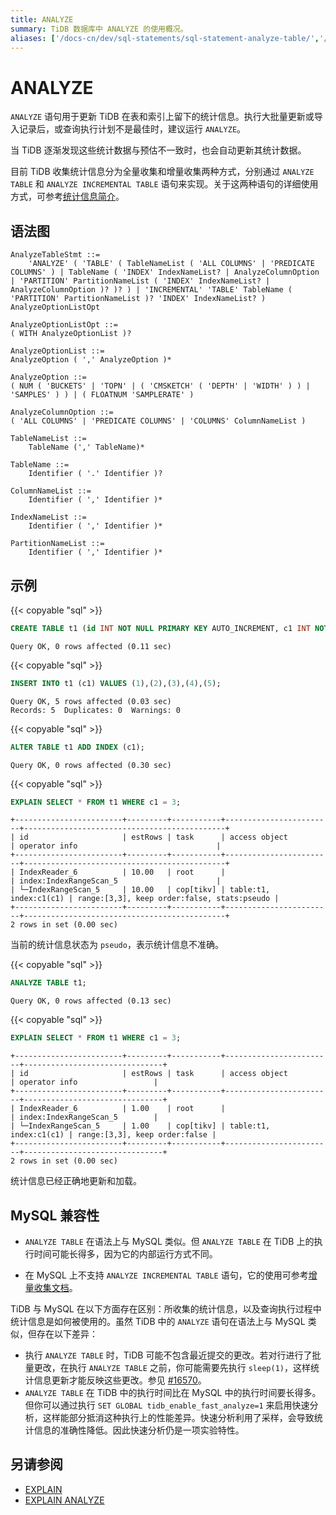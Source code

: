 ```yaml
---
title: ANALYZE
summary: TiDB 数据库中 ANALYZE 的使用概况。
aliases: ['/docs-cn/dev/sql-statements/sql-statement-analyze-table/','/docs-cn/dev/reference/sql/statements/analyze-table/']
---
```


# ANALYZE

`ANALYZE` 语句用于更新 TiDB 在表和索引上留下的统计信息。执行大批量更新或导入记录后，或查询执行计划不是最佳时，建议运行 `ANALYZE`。

当 TiDB 逐渐发现这些统计数据与预估不一致时，也会自动更新其统计数据。

目前 TiDB 收集统计信息分为全量收集和增量收集两种方式，分别通过 `ANALYZE TABLE` 和 `ANALYZE INCREMENTAL TABLE` 语句来实现。关于这两种语句的详细使用方式，可参考[统计信息简介](/statistics.md)。

## 语法图

```ebnf+diagram
AnalyzeTableStmt ::=
    'ANALYZE' ( 'TABLE' ( TableNameList ( 'ALL COLUMNS' | 'PREDICATE COLUMNS' ) | TableName ( 'INDEX' IndexNameList? | AnalyzeColumnOption | 'PARTITION' PartitionNameList ( 'INDEX' IndexNameList? | AnalyzeColumnOption )? )? ) | 'INCREMENTAL' 'TABLE' TableName ( 'PARTITION' PartitionNameList )? 'INDEX' IndexNameList? ) AnalyzeOptionListOpt

AnalyzeOptionListOpt ::=
( WITH AnalyzeOptionList )?

AnalyzeOptionList ::=
AnalyzeOption ( ',' AnalyzeOption )*

AnalyzeOption ::=
( NUM ( 'BUCKETS' | 'TOPN' | ( 'CMSKETCH' ( 'DEPTH' | 'WIDTH' ) ) | 'SAMPLES' ) ) | ( FLOATNUM 'SAMPLERATE' )

AnalyzeColumnOption ::=
( 'ALL COLUMNS' | 'PREDICATE COLUMNS' | 'COLUMNS' ColumnNameList )

TableNameList ::=
    TableName (',' TableName)*

TableName ::=
    Identifier ( '.' Identifier )?

ColumnNameList ::=
    Identifier ( ',' Identifier )*

IndexNameList ::=
    Identifier ( ',' Identifier )*

PartitionNameList ::=
    Identifier ( ',' Identifier )*
```

## 示例

{{< copyable "sql" >}}

```sql
CREATE TABLE t1 (id INT NOT NULL PRIMARY KEY AUTO_INCREMENT, c1 INT NOT NULL);
```

```
Query OK, 0 rows affected (0.11 sec)
```

{{< copyable "sql" >}}

```sql
INSERT INTO t1 (c1) VALUES (1),(2),(3),(4),(5);
```

```
Query OK, 5 rows affected (0.03 sec)
Records: 5  Duplicates: 0  Warnings: 0
```

{{< copyable "sql" >}}

```sql
ALTER TABLE t1 ADD INDEX (c1);
```

```
Query OK, 0 rows affected (0.30 sec)
```

{{< copyable "sql" >}}

```sql
EXPLAIN SELECT * FROM t1 WHERE c1 = 3;
```

```
+------------------------+---------+-----------+------------------------+---------------------------------------------+
| id                     | estRows | task      | access object          | operator info                               |
+------------------------+---------+-----------+------------------------+---------------------------------------------+
| IndexReader_6          | 10.00   | root      |                        | index:IndexRangeScan_5                      |
| └─IndexRangeScan_5     | 10.00   | cop[tikv] | table:t1, index:c1(c1) | range:[3,3], keep order:false, stats:pseudo |
+------------------------+---------+-----------+------------------------+---------------------------------------------+
2 rows in set (0.00 sec)
```

当前的统计信息状态为 `pseudo`，表示统计信息不准确。

{{< copyable "sql" >}}

```sql
ANALYZE TABLE t1;
```

```
Query OK, 0 rows affected (0.13 sec)
```

{{< copyable "sql" >}}

```sql
EXPLAIN SELECT * FROM t1 WHERE c1 = 3;
```

```
+------------------------+---------+-----------+------------------------+-------------------------------+
| id                     | estRows | task      | access object          | operator info                 |
+------------------------+---------+-----------+------------------------+-------------------------------+
| IndexReader_6          | 1.00    | root      |                        | index:IndexRangeScan_5        |
| └─IndexRangeScan_5     | 1.00    | cop[tikv] | table:t1, index:c1(c1) | range:[3,3], keep order:false |
+------------------------+---------+-----------+------------------------+-------------------------------+
2 rows in set (0.00 sec)
```

统计信息已经正确地更新和加载。

## MySQL 兼容性

* `ANALYZE TABLE` 在语法上与 MySQL 类似。但 `ANALYZE TABLE` 在 TiDB 上的执行时间可能长得多，因为它的内部运行方式不同。

* 在 MySQL 上不支持 `ANALYZE INCREMENTAL TABLE` 语句，它的使用可参考[增量收集文档](/statistics.md#增量收集)。

TiDB 与 MySQL 在以下方面存在区别：所收集的统计信息，以及查询执行过程中统计信息是如何被使用的。虽然 TiDB 中的 `ANALYZE` 语句在语法上与 MySQL 类似，但存在以下差异：

+ 执行 `ANALYZE TABLE` 时，TiDB 可能不包含最近提交的更改。若对行进行了批量更改，在执行 `ANALYZE TABLE` 之前，你可能需要先执行 `sleep(1)`，这样统计信息更新才能反映这些更改。参见 [#16570](https://github.com/pingcap/tidb/issues/16570)。
+ `ANALYZE TABLE` 在 TiDB 中的执行时间比在 MySQL 中的执行时间要长得多。但你可以通过执行 `SET GLOBAL tidb_enable_fast_analyze=1` 来启用快速分析，这样能部分抵消这种执行上的性能差异。快速分析利用了采样，会导致统计信息的准确性降低。因此快速分析仍是一项实验特性。

## 另请参阅

* [EXPLAIN](/sql-statements/sql-statement-explain.md)
* [EXPLAIN ANALYZE](/sql-statements/sql-statement-explain-analyze.md)
